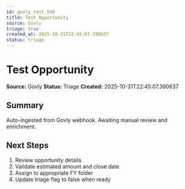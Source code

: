 ```yaml
---
id: govly_test_558
title: Test Opportunity
source: Govly
triage: true
created_at: 2025-10-31T22:45:07.390637
status: triage
---
```


# Test Opportunity

**Source:** Govly
**Status:** Triage
**Created:** 2025-10-31T22:45:07.390637

## Summary

Auto-ingested from Govly webhook. Awaiting manual review and enrichment.

## Next Steps

1. Review opportunity details
2. Validate estimated amount and close date
3. Assign to appropriate FY folder
4. Update triage flag to false when ready
